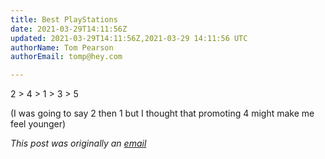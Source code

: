 ```yaml
---
title: Best PlayStations
date: 2021-03-29T14:11:56Z
updated: 2021-03-29T14:11:56Z,2021-03-29 14:11:56 UTC
authorName: Tom Pearson
authorEmail: tomp@hey.com

---
```

2 > 4 > 1 > 3 > 5  
  
(I was going to say 2 then 1 but I thought that promoting 4 might make me feel younger)

_This post was originally an [email](https://world.hey.com/tomp)_